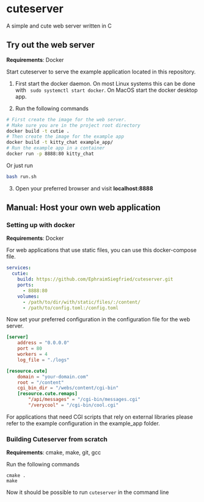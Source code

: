# cuteserver

A simple and cute web server written in C

## Try out the web server

**Requirements**: Docker

Start cuteserver to serve the example application located in this repository.

1. First start the docker daemon. On most Linux systems this can be done with ` sudo systemctl start docker`. On MacOS start the docker desktop app.

2. Run the following commands

```bash
# First create the image for the web server.
# Make sure you are in the project root directory
docker build -t cutie .
# Then create the image for the example app
docker build -t kitty_chat example_app/
# Run the example app in a container
docker run -p 8888:80 kitty_chat
```

Or just run

```bash
bash run.sh
```

3. Open your preferred browser and visit **localhost:8888**

## Manual: Host your own web application

### Setting up with docker

**Requirements**: Docker

For web applications that use static files, you can use this docker-compose file.
```yaml
services:
  cutie:
    build: https://github.com/EphraimSiegfried/cuteserver.git
    ports:
      - 8888:80
    volumes:
      - /path/to/dir/with/static/files/:/content/
      - /path/to/config.toml:/config.toml
```

Now set your preferred configuration in the configuration file for the web server. 

```TOML
[server]
    address = "0.0.0.0" 
    port = 80 
    workers = 4
    log_file = "./logs"

[resource.cute]
    domain = "your-domain.com"
    root = "/content"
    cgi_bin_dir = "/webs/content/cgi-bin"
    [resource.cute.remaps]
        "/api/messages" = "/cgi-bin/messages.cgi"
        "/verycool" = "/cgi-bin/cool.cgi"
```


For applications that need CGI scripts that rely on external libraries please refer to the example configuration in the example_app folder.



### Building Cuteserver from scratch

**Requirements**: cmake, make, git, gcc

Run the following commands

```
cmake .
make
```

Now it should be possible to run `cuteserver` in the command line
